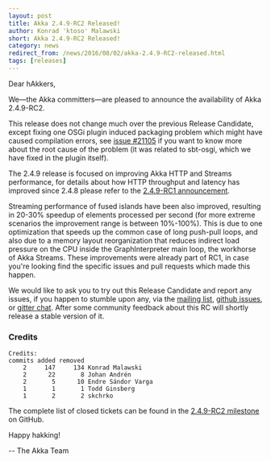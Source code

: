 ```yaml
---
layout: post
title: Akka 2.4.9-RC2 Released!
author: Konrad 'ktoso' Malawski
short: Akka 2.4.9-RC2 Released!
category: news
redirect_from: /news/2016/08/02/akka-2.4.9-RC2-released.html
tags: [releases]
---
```

Dear hAkkers,

We—the Akka committers—are pleased to announce the availability of Akka 2.4.9-RC2.

This release does not change much over the previous Release Candidate, except fixing one OSGi plugin induced packaging problem which might have caused compilation errors, see [issue #21105](https://github.com/akka/akka/issues/21105) if you want to know more about the root cause of the problem (it was related to sbt-osgi, which we have fixed in the plugin itself).

The 2.4.9 release is focused on improving Akka HTTP and Streams performance, for details about how HTTP throughput and latency has improved since 2.4.8 please refer to the [2.4.9-RC1 announcement](http://akka.io/news/2016/08/02/akka-2.4.9-RC1-released.html).

Streaming performance of fused islands have been also improved, resulting in 20-30% speedup of elements processed per second (for more extreme scenarios the improvement range is between 10%-100%). This is due to one optimization that speeds up the common case of long push-pull loops, and also due to a memory layout reorganization that reduces indirect load pressure on the CPU inside the GraphInterpreter main loop, the workhorse of Akka Streams. These improvements were already part of RC1, in case you're looking find the specific issues and pull requests which made this happen.

We would like to ask you to try out this Release Candidate and report any issues, if you happen to stumble upon any, via the [mailing list](https://groups.google.com/forum/#!forum/akka-user), [github issues](https://github.com/akka/akka/issues), or [gitter chat](http://gitter.im/akka/akka). After some community feedback about this RC will shortly release a stable version of it.

### Credits

```
Credits:
commits added removed
    2     147     134 Konrad Malawski
    2      22       8 Johan Andrén
    2       5      10 Endre Sándor Varga
    1       1       1 Todd Ginsberg
    1       2       2 skchrko
```

The complete list of closed tickets can be found in the [2.4.9-RC2 milestone](https://github.com/akka/akka/milestone/92?closed=1) on GitHub. 

Happy hakking!

-- The Akka Team